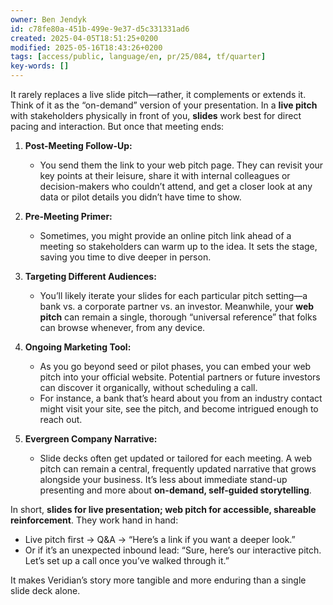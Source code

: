 ```yaml
---
owner: Ben Jendyk
id: c78fe80a-451b-499e-9e37-d5c331331ad6
created: 2025-04-05T18:51:25+0200
modified: 2025-05-16T18:43:26+0200
tags: [access/public, language/en, pr/25/084, tf/quarter]
key-words: []
---
```


It rarely replaces a live slide pitch—rather, it complements or extends it. Think of it as the “on-demand” version of your presentation. In a **live pitch** with stakeholders physically in front of you, **slides** work best for direct pacing and interaction. But once that meeting ends:

1. **Post-Meeting Follow-Up:**  
   - You send them the link to your web pitch page. They can revisit your key points at their leisure, share it with internal colleagues or decision-makers who couldn’t attend, and get a closer look at any data or pilot details you didn’t have time to show.

2. **Pre-Meeting Primer:**  
   - Sometimes, you might provide an online pitch link ahead of a meeting so stakeholders can warm up to the idea. It sets the stage, saving you time to dive deeper in person.

3. **Targeting Different Audiences:**  
   - You’ll likely iterate your slides for each particular pitch setting—a bank vs. a corporate partner vs. an investor. Meanwhile, your **web pitch** can remain a single, thorough “universal reference” that folks can browse whenever, from any device.

4. **Ongoing Marketing Tool:**  
   - As you go beyond seed or pilot phases, you can embed your web pitch into your official website. Potential partners or future investors can discover it organically, without scheduling a call.  
   - For instance, a bank that’s heard about you from an industry contact might visit your site, see the pitch, and become intrigued enough to reach out.

5. **Evergreen Company Narrative:**  
   - Slide decks often get updated or tailored for each meeting. A web pitch can remain a central, frequently updated narrative that grows alongside your business. It’s less about immediate stand-up presenting and more about **on-demand, self-guided storytelling**.

In short, **slides for live presentation; web pitch for accessible, shareable reinforcement**. They work hand in hand:

- Live pitch first → Q&A → “Here’s a link if you want a deeper look.”  
- Or if it’s an unexpected inbound lead: “Sure, here’s our interactive pitch. Let’s set up a call once you’ve walked through it.”

It makes Veridian’s story more tangible and more enduring than a single slide deck alone.